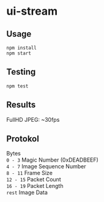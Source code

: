 # ui-stream

## Usage
```
npm install
npm start
```

## Testing

```
npm test
```

## Results

FullHD JPEG: ~30fps

## Protokol

Bytes<br>
`0 - 3` Magic Number (0xDEADBEEF)<br>
`4 - 7` Image Sequence Number<br>
`8 - 11` Frame Size<br>
`12 - 15` Packet Count<br>
`16 - 19` Packet Length<br>
`rest` Image Data
